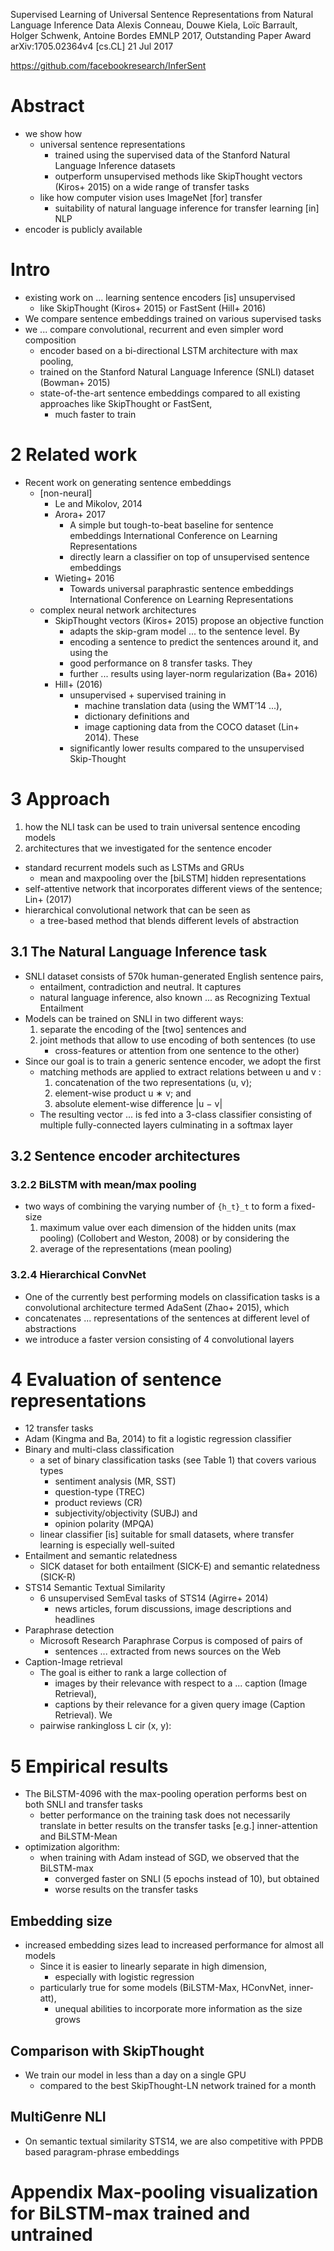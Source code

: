 Supervised Learning of Universal Sentence Representations
  from Natural Language Inference Data
Alexis Conneau, Douwe Kiela, Loı̈c Barrault, Holger Schwenk, Antoine Bordes
EMNLP 2017, Outstanding Paper Award arXiv:1705.02364v4 [cs.CL] 21 Jul 2017

https://github.com/facebookresearch/InferSent

# Abstract

* we show how
  * universal sentence representations
    * trained using the supervised data of the
      Stanford Natural Language Inference datasets
    * outperform unsupervised methods like SkipThought vectors (Kiros+ 2015)
      on a wide range of transfer tasks
  * like how computer vision uses ImageNet [for] transfer
    * suitability of natural language inference for transfer learning [in] NLP
* encoder is publicly available

# Intro

* existing work on ... learning sentence encoders [is] unsupervised
  * like SkipThought (Kiros+ 2015) or FastSent (Hill+ 2016)
* We compare sentence embeddings trained on various supervised tasks
* we ... compare convolutional, recurrent and even simpler word composition
  * encoder based on a bi-directional LSTM architecture with max pooling,
  * trained on the Stanford Natural Language Inference (SNLI) dataset
    (Bowman+ 2015)
  * state-of-the-art sentence embeddings
    compared to all existing approaches like SkipThought or FastSent,
    * much faster to train

# 2 Related work

* Recent work on generating sentence embeddings
  * [non-neural]
    * Le and Mikolov, 2014
    * Arora+ 2017
      * A simple but tough-to-beat baseline for sentence embeddings
        International Conference on Learning Representations
      * directly learn a classifier on top of unsupervised sentence embeddings
    * Wieting+ 2016
      * Towards universal paraphrastic sentence embeddings
        International Conference on Learning Representations
  * complex neural network architectures
    * SkipThought vectors (Kiros+ 2015) propose an objective function
      * adapts the skip-gram model ... to the sentence level. By
      * encoding a sentence to predict the sentences around it, and using the
      * good performance on 8 transfer tasks. They
      * further ... results using layer-norm regularization (Ba+ 2016)
    * Hill+ (2016)
      * unsupervised + supervised training in
        * machine translation data (using the WMT’14 ...),
        * dictionary definitions and
        * image captioning data from the COCO dataset (Lin+ 2014). These
      * significantly lower results compared to the unsupervised Skip-Thought

# 3 Approach

1. how the NLI task can be used to train universal sentence encoding models
2. architectures that we investigated for the sentence encoder
  * standard recurrent models such as LSTMs and GRUs
    * mean and maxpooling over the [biLSTM] hidden representations
  * self-attentive network that incorporates different views of the sentence;
    Lin+ (2017)
  * hierarchical convolutional network that can be seen as
    * a tree-based method that blends different levels of abstraction

## 3.1 The Natural Language Inference task

* SNLI dataset consists of 570k human-generated English sentence pairs,
  * entailment, contradiction and neutral. It captures
  * natural language inference, also known ... as Recognizing Textual
    Entailment
* Models can be trained on SNLI in two different ways:
  1. separate the encoding of the [two] sentences and
  2. joint methods that allow to use encoding of both sentences (to use
     * cross-features or attention from one sentence to the other)
* Since our goal is to train a generic sentence encoder, we adopt the first
  * matching methods are applied to extract relations between u and v :
    1. concatenation of the two representations (u, v);
    1. element-wise product u ∗ v; and
    1. absolute element-wise difference |u − v|
  * The resulting vector ... is fed into a 3-class classifier consisting of
    multiple fully-connected layers culminating in a softmax layer

## 3.2 Sentence encoder architectures

### 3.2.2 BiLSTM with mean/max pooling

* two ways of combining the varying number of `{h_t}_t` to form a fixed-size
  1. maximum value over each dimension of the hidden units (max pooling)
     (Collobert and Weston, 2008) or by considering the
  2. average of the representations (mean pooling)

### 3.2.4 Hierarchical ConvNet

* One of the currently best performing models on classification tasks is a
  convolutional architecture termed AdaSent (Zhao+ 2015), which
* concatenates ... representations of the sentences at different level
  of abstractions
* we introduce a faster version consisting of 4 convolutional layers

# 4 Evaluation of sentence representations

* 12 transfer tasks
* Adam (Kingma and Ba, 2014) to fit a logistic regression classifier
* Binary and multi-class classification
  * a set of binary classification tasks (see Table 1) that covers various types
    * sentiment analysis (MR, SST)
    * question-type (TREC)
    * product reviews (CR)
    * subjectivity/objectivity (SUBJ) and
    * opinion polarity (MPQA)
  * linear classifier [is] suitable for small datasets,
    where transfer learning is especially well-suited
* Entailment and semantic relatedness
  * SICK dataset for both entailment (SICK-E) and semantic relatedness (SICK-R)
* STS14 Semantic Textual Similarity
  * 6 unsupervised SemEval tasks of STS14 (Agirre+ 2014)
    * news articles, forum discussions, image descriptions and headlines
* Paraphrase detection
  * Microsoft Research Paraphrase Corpus is composed of pairs of
    * sentences ... extracted from news sources on the Web
* Caption-Image retrieval
  * The goal is either to rank a large collection of
    * images by their relevance with respect to a ... caption (Image Retrieval),
    * captions by their relevance for a given query image (Caption Retrieval). We
  * pairwise rankingloss L cir (x, y):

# 5 Empirical results

* The BiLSTM-4096 with the max-pooling operation performs best
  on both SNLI and transfer tasks
  * better performance on the training task does not necessarily translate in
    better results on the transfer tasks [e.g.] inner-attention and BiLSTM-Mean
* optimization algorithm:
  * when training with Adam instead of SGD, we observed that the BiLSTM-max
    * converged faster on SNLI (5 epochs instead of 10), but obtained
    * worse results on the transfer tasks

## Embedding size

* increased embedding sizes lead to increased performance for almost all models
  * Since it is easier to linearly separate in high dimension,
    * especially with logistic regression
  * particularly true for some models (BiLSTM-Max, HConvNet, inner-att), 
    *  unequal abilities to incorporate more information as the size grows

## Comparison with SkipThought

* We train our model in less than a day on a single GPU
  * compared to the best SkipThought-LN network trained for a month

## MultiGenre NLI

* On semantic textual similarity STS14, we are also competitive with PPDB based
  paragram-phrase embeddings

# Appendix Max-pooling visualization for BiLSTM-max trained and untrained
